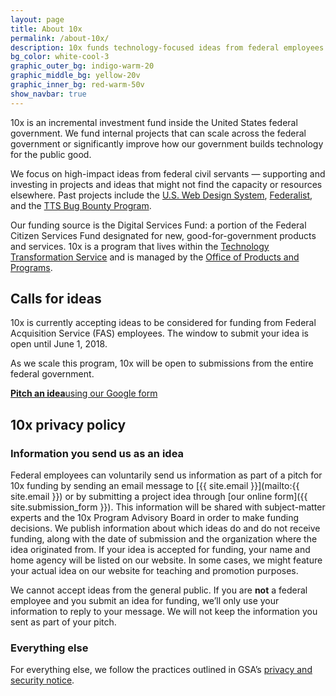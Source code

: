 ```yaml
---
layout: page
title: About 10x
permalink: /about-10x/
description: 10x funds technology-focused ideas from federal employees with an aim to improve the experience all people have with our government.
bg_color: white-cool-3
graphic_outer_bg: indigo-warm-20
graphic_middle_bg: yellow-20v
graphic_inner_bg: red-warm-50v
show_navbar: true
---
```


10x is an incremental investment fund inside the United States federal government. We fund internal projects that can scale across the federal government or significantly improve how our government builds technology for the public good.

We focus on high-impact ideas from federal civil servants — supporting and investing in projects and ideas that might not find the capacity or resources elsewhere. Past projects include the [U.S. Web Design System](https://designsystem.digital.gov), [Federalist](https://federalist.18f.gov), and the [TTS Bug Bounty Program](https://hackerone.com/tts).

Our funding source is the Digital Services Fund: a portion of the Federal Citizen Services Fund designated for new, good-for-government products and services. 10x is a program that lives within the [Technology Transformation Service](https://www.gsa.gov/about-us/organization/federal-acquisition-service/technology-transformation-services) and is managed by the [Office of Products and Programs](https://www.gsa.gov/about-us/organization/federal-acquisition-service/technology-transformation-services/office-of-products-and-programs).

<h2 class="docs-h2">Calls for ideas</h2>

10x is currently accepting ideas to be considered for funding from Federal Acquisition Service (FAS) employees.  The window to submit your idea is open until June 1, 2018.

As we scale this program, 10x will be open to submissions from the entire federal government.

<div class="g-row tablet:display-flex tablet:align-items-center clearfix margin-top-2 tablet:margin-top-3">
  <a href="{{ site.submission_form }}" class="g-col tablet:g-col-auto background-color-red-warm-50v color-white padding-2 border-radius-small tablet:margin-right-5 text-decoration-none hover:background-color-indigo-warm-50v text-align-center margin-top-2 tablet:margin-top-0"><strong class="tablet:font-sans-8">Pitch an idea</strong><span class="font-sans-6 font-weight-300 display-block color-white">using our Google form</span></a>
</div>


<h2 class="docs-h2">10x privacy policy</h2>

### Information you send us as an idea
Federal employees can voluntarily send us information as part of a pitch for 10x funding by sending an email message to [{{ site.email }}](mailto:{{ site.email }}) or by submitting a project idea through [our online form]({{ site.submission_form }}). This information will be shared with subject-matter experts and the 10x Program Advisory Board in order to make funding decisions. We publish information about which ideas do and do not receive funding, along with the date of submission and the organization where the idea originated from. If your idea is accepted for funding, your name and home agency will be listed on our website. In some cases, we might feature your actual idea on our website for teaching and promotion purposes.

We cannot accept ideas from the general public. If you are **not** a federal employee and you submit an idea for funding, we’ll only use your information to reply to your message. We will not keep the information you sent as part of your pitch.

### Everything else
For everything else, we follow the practices outlined in GSA’s [privacy and security notice](https://www.gsa.gov/website-information/privacy-and-security-notice).  
